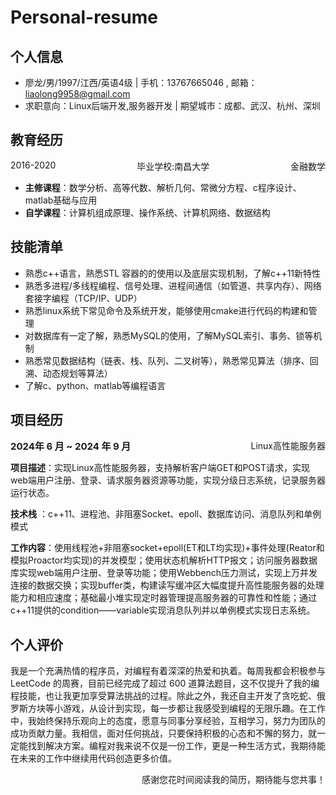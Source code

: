# Personal-resume
## 个人信息

- 廖龙/男/1997/江西/英语4级 | 手机：13767665046 , 邮箱：liaolong9958@gmail.com
- 求职意向：Linux后端开发,服务器开发 | 期望城市：成都、武汉、杭州、深圳

## 教育经历
<div style="display: flex; justify-content: space-between;">
    <span>2016-2020</span>
    <span style="text-align: center;">毕业学校:南昌大学</span>
    <span style="text-align: right;">金融数学</span>
</div>

- **主修课程**：数学分析、高等代数、解析几何、常微分方程、c程序设计、matlab基础与应用
- **自学课程**：计算机组成原理、操作系统、计算机网络、数据结构

## 技能清单

- 熟悉c++语言，熟悉STL 容器的的使用以及底层实现机制，了解c++11新特性
- 熟悉多进程/多线程编程、信号处理、进程间通信（如管道、共享内存）、网络套接字编程（TCP/IP、UDP）
- 熟悉linux系统下常见命令及系统开发，能够使用cmake进行代码的构建和管理
- 对数据库有一定了解，熟悉MySQL的使用，了解MySQL索引、事务、锁等机制
- 熟悉常见数据结构（链表、栈、队列、二叉树等），熟悉常见算法（排序、回溯、动态规划等算法）
- 了解c、python、matlab等编程语言


## 项目经历 

<div style="display: flex; justify-content: space-between;">
  <div style="font-size: 15px;"><strong>2024年 6 月 ~ 2024 年 9 月 </strong></div>
  <div>Linux高性能服务器</div>
</div>

**项目描述**：实现Linux高性能服务器，支持解析客户端GET和POST请求，实现web端用户注册、登录、请求服务器资源等功能，实现分级日志系统，记录服务器运行状态。

**技术栈** ：c++11、进程池、非阻塞Socket、epoll、数据库访问、消息队列和单例模式

**工作内容**：使用线程池+非阻塞socket+epoll(ET和LT均实现)+事件处理(Reator和模拟Proactor均实现)的并发模型；使用状态机解析HTTP报文；访问服务器数据库实现web端用户注册、登录等功能；使用Webbench压力测试，实现上万并发连接的数据交换；实现buffer类，构建读写缓冲区大幅度提升高性能服务器的处理能力和相应速度；基础最小堆实现定时器管理提高服务器的可靠性和性能；通过c++11提供的condition——variable实现消息队列并以单例模式实现日志系统。


## 个人评价

我是一个充满热情的程序员，对编程有着深深的热爱和执着。每周我都会积极参与 LeetCode 的周赛，目前已经完成了超过 600 道算法题目，这不仅提升了我的编程技能，也让我更加享受算法挑战的过程。除此之外，我还自主开发了贪吃蛇、俄罗斯方块等小游戏，从设计到实现，每一步都让我感受到编程的无限乐趣。在工作中，我始终保持乐观向上的态度，愿意与同事分享经验，互相学习，努力为团队的成功贡献力量。我相信，面对任何挑战，只要保持积极的心态和不懈的努力，就一定能找到解决方案。编程对我来说不仅是一份工作，更是一种生活方式，我期待能在未来的工作中继续用代码创造更多价值。



<p style="text-align: right;">感谢您花时间阅读我的简历，期待能与您共事！</p>

<div style="page-break-after: always;"></div>

